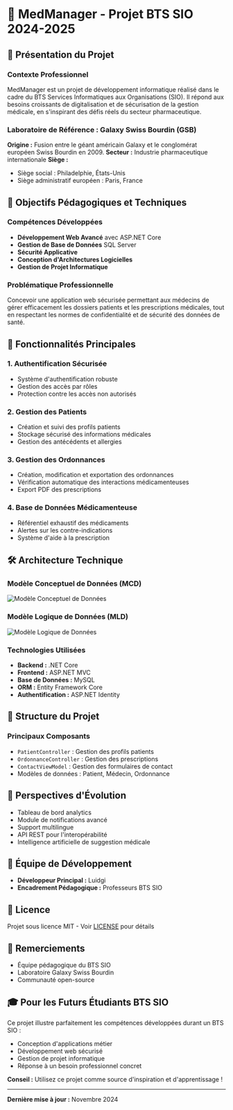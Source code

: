 # 🏥 MedManager - Projet BTS SIO 2024-2025

## 🌟 Présentation du Projet

### Contexte Professionnel
MedManager est un projet de développement informatique réalisé dans le cadre du BTS Services Informatiques aux Organisations (SIO). Il répond aux besoins croissants de digitalisation et de sécurisation de la gestion médicale, en s'inspirant des défis réels du secteur pharmaceutique.

### Laboratoire de Référence : Galaxy Swiss Bourdin (GSB)
**Origine :** Fusion entre le géant américain Galaxy et le conglomérat européen Swiss Bourdin en 2009.
**Secteur :** Industrie pharmaceutique internationale
**Siège :**
- Siège social : Philadelphie, États-Unis
- Siège administratif européen : Paris, France

## 🚀 Objectifs Pédagogiques et Techniques

### Compétences Développées
- **Développement Web Avancé** avec ASP.NET Core
- **Gestion de Base de Données** SQL Server
- **Sécurité Applicative**
- **Conception d'Architectures Logicielles**
- **Gestion de Projet Informatique**

### Problématique Professionnelle
Concevoir une application web sécurisée permettant aux médecins de gérer efficacement les dossiers patients et les prescriptions médicales, tout en respectant les normes de confidentialité et de sécurité des données de santé.

## 🔐 Fonctionnalités Principales

### 1. Authentification Sécurisée
- Système d'authentification robuste
- Gestion des accès par rôles
- Protection contre les accès non autorisés

### 2. Gestion des Patients
- Création et suivi des profils patients
- Stockage sécurisé des informations médicales
- Gestion des antécédents et allergies

### 3. Gestion des Ordonnances
- Création, modification et exportation des ordonnances
- Vérification automatique des interactions médicamenteuses
- Export PDF des prescriptions

### 4. Base de Données Médicamenteuse
- Référentiel exhaustif des médicaments
- Alertes sur les contre-indications
- Système d'aide à la prescription

## 🛠 Architecture Technique

### Modèle Conceptuel de Données (MCD)
![Modèle Conceptuel de Données](images/mcd.png)

### Modèle Logique de Données (MLD)
![Modèle Logique de Données](images/mld.png)

### Technologies Utilisées
- **Backend :** .NET Core
- **Frontend :** ASP.NET MVC
- **Base de Données :** MySQL
- **ORM :** Entity Framework Core
- **Authentification :** ASP.NET Identity

## 🚧 Structure du Projet

### Principaux Composants
- `PatientController` : Gestion des profils patients
- `OrdonnanceController` : Gestion des prescriptions
- `ContactViewModel` : Gestion des formulaires de contact
- Modèles de données : Patient, Médecin, Ordonnance

## 🔮 Perspectives d'Évolution

- Tableau de bord analytics
- Module de notifications avancé
- Support multilingue
- API REST pour l'interopérabilité
- Intelligence artificielle de suggestion médicale

## 👥 Équipe de Développement

- **Développeur Principal :** Luidgi
- **Encadrement Pédagogique :** Professeurs BTS SIO

## 📄 Licence

Projet sous licence MIT - Voir [LICENSE](LICENSE) pour détails

## 🤝 Remerciements

- Équipe pédagogique du BTS SIO
- Laboratoire Galaxy Swiss Bourdin
- Communauté open-source

## 🎓 Pour les Futurs Étudiants BTS SIO

Ce projet illustre parfaitement les compétences développées durant un BTS SIO :
- Conception d'applications métier
- Développement web sécurisé
- Gestion de projet informatique
- Réponse à un besoin professionnel concret

**Conseil :** Utilisez ce projet comme source d'inspiration et d'apprentissage !

---

**Dernière mise à jour :** Novembre 2024
